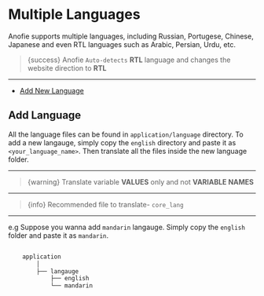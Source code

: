 # Multiple Languages

Anofie supports multiple languages, including Russian, Portugese, Chinese, Japanese and even RTL languages such as Arabic, Persian, Urdu, etc. 

> {success} Anofie `Auto-detects` **RTL** language and changes the website direction to **RTL**

---

- [Add New Language](#Add-New-Language)


<a name="Add-Language"></a>
## Add Language

All the language files can be found in `application/language` directory. To add a new langauge, simply copy the `english` directory and paste it as `<your_language_name>`. Then translate all the files inside the new language folder.

---

>{warning} Translate variable **VALUES** only and not **VARIABLE NAMES**

---

> {info} Recommended file to translate- `core_lang`

---

e.g Suppose you wanna add `mandarin` langauge. Simply copy the `english` folder and paste it as `mandarin`.

```bash

    application
        │
        ├── langauge
            ├── english
            └── mandarin

```